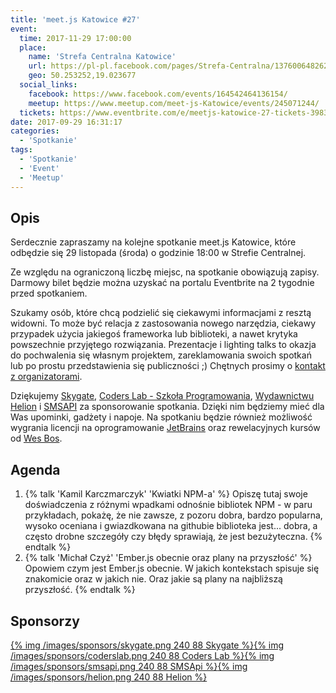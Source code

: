 ```yaml
---
title: 'meet.js Katowice #27'
event:
  time: 2017-11-29 17:00:00
  place:
    name: 'Strefa Centralna Katowice'
    url: https://pl-pl.facebook.com/pages/Strefa-Centralna/1376006482624106
    geo: 50.253252,19.023677
  social_links:
    facebook: https://www.facebook.com/events/164542464136154/
    meetup: https://www.meetup.com/meet-js-Katowice/events/245071244/
  tickets: https://www.eventbrite.com/e/meetjs-katowice-27-tickets-39836954403
date: 2017-09-29 16:31:17
categories:
  - 'Spotkanie'
tags:
  - 'Spotkanie'
  - 'Event'
  - 'Meetup'
---
```

## Opis

Serdecznie zapraszamy na kolejne spotkanie meet.js Katowice, które odbędzie się 29 listopada (środa) o godzinie 18:00 w Strefie Centralnej.

Ze względu na ograniczoną liczbę miejsc, na spotkanie obowiązują zapisy. Darmowy bilet będzie można uzyskać na portalu Eventbrite na 2 tygodnie przed spotkaniem.

Szukamy osób, które chcą podzielić się ciekawymi informacjami z resztą widowni. To może być relacja z zastosowania nowego narzędzia, ciekawy przypadek użycia jakiegoś frameworka lub biblioteki, a nawet krytyka powszechnie przyjętego rozwiązania. Prezentacje i lighting talks to okazja do pochwalenia się własnym projektem, zareklamowania swoich spotkań lub po prostu przedstawienia się publiczności ;) Chętnych prosimy o [kontakt z organizatorami](/about/#Kontakt).

Dziękujemy [Skygate][skygate], [Coders Lab - Szkoła Programowania][coderslab], [Wydawnictwu Helion][helion] i [SMSAPI][smsapi] za sponsorowanie spotkania. Dzięki nim będziemy mieć dla Was upominki, gadżety i napoje. Na spotkaniu będzie również możliwość wygrania licencji na oprogramowanie [JetBrains][jetbrains] oraz rewelacyjnych kursów od [Wes Bos][wesbos].

## Agenda

1. {% talk 'Kamil Karczmarczyk' 'Kwiatki NPM-a' %}
Opiszę tutaj swoje doświadczenia z różnymi wpadkami odnośnie bibliotek NPM - w paru przykładach, pokażę, że nie zawsze, z pozoru dobra, bardzo popularna, wysoko oceniana i gwiazdkowana na githubie biblioteka jest... dobra, a często drobne szczegóły czy błędy sprawiają, że jest bezużyteczna. 
{% endtalk %}
2. {% talk 'Michał Czyż' 'Ember.js obecnie oraz plany na przyszłość' %}
Opowiem czym jest Ember.js obecnie. W jakich kontekstach spisuje się znakomicie oraz w jakich nie. Oraz jakie są plany na najbliższą przyszłość. 
{% endtalk %}

## Sponsorzy

[{% img /images/sponsors/skygate.png 240 88 Skygate %}][skygate][{% img /images/sponsors/coderslab.png 240 88 Coders Lab %}][coderslab][{% img /images/sponsors/smsapi.png 240 88 SMSApi %}][smsapi][{% img /images/sponsors/helion.png 240 88 Helion %}][helion]

[skygate]: https://skygate.pl
[coderslab]: http://www.coderslab.pl
[smsapi]: https://www.smsapi.com
[helion]: http://helion.pl/
[jetbrains]: https://www.jetbrains.com
[wesbos]: http://wesbos.com
